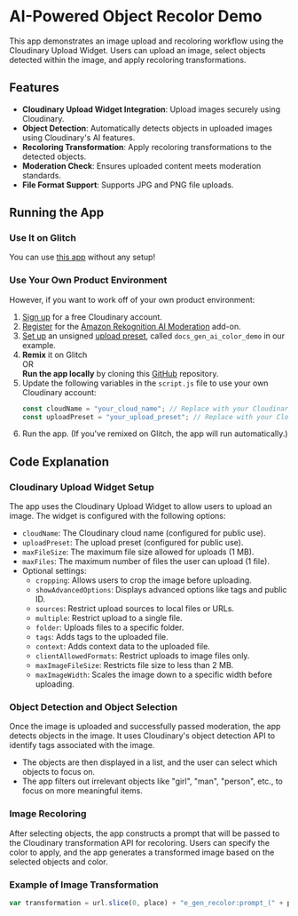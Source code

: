 # AI-Powered Object Recolor Demo

This app demonstrates an image upload and recoloring workflow using the Cloudinary Upload Widget. 
Users can upload an image, select objects detected within the image, and apply recoloring transformations. 

## Features
- **Cloudinary Upload Widget Integration**: Upload images securely using Cloudinary.
- **Object Detection**: Automatically detects objects in uploaded images using Cloudinary's AI features.
- **Recoloring Transformation**: Apply recoloring transformations to the detected objects.
- **Moderation Check**: Ensures uploaded content meets moderation standards.
- **File Format Support**: Supports JPG and PNG file uploads.

## Running the App

### Use It on Glitch

You can use [this app](https://glitch.com/edit/#!/ai-powered-object-recolor-demo) without any setup!

### Use Your Own Product Environment

However, if you want to work off of your own product environment:

1. [Sign up](https://cloudinary.com/users/register_free) for a free Cloudinary account.
2. [Register](https://console.cloudinary.com/settings/addons) for the [Amazon Rekognition AI Moderation](https://cloudinary.com/documentation/aws_rekognition_ai_moderation_addon) add-on. 
3. [Set up](https://console.cloudinary.com/settings/upload/presets) an unsigned [upload preset](https://cloudinary.com/documentation/upload_presets#banner), called `docs_gen_ai_color_demo` in our example.
4. **Remix** it on Glitch <br/>
    OR <br/>
   **Run the app locally** by cloning this [GitHub](https://github.com/cloudinary-devs/python_product_recommendations) repository.
2. Update the following variables in the `script.js` file to use your own Cloudinary account:
    ```javascript
    const cloudName = "your_cloud_name"; // Replace with your Cloudinary cloud name
    const uploadPreset = "your_upload_preset"; // Replace with your Cloudinary upload preset, for example, docs_gen_ai_color_demo
    ```
4. Run the app. (If you've remixed on Glitch, the app will run automatically.)


## Code Explanation

### Cloudinary Upload Widget Setup

The app uses the Cloudinary Upload Widget to allow users to upload an image. The widget is configured with the following options:

- `cloudName`: The Cloudinary cloud name (configured for public use).
- `uploadPreset`: The upload preset (configured for public use).
- `maxFileSize`: The maximum file size allowed for uploads (1 MB).
- `maxFiles`: The maximum number of files the user can upload (1 file).
- Optional settings:
  - `cropping`: Allows users to crop the image before uploading.
  - `showAdvancedOptions`: Displays advanced options like tags and public ID.
  - `sources`: Restrict upload sources to local files or URLs.
  - `multiple`: Restrict upload to a single file.
  - `folder`: Uploads files to a specific folder.
  - `tags`: Adds tags to the uploaded file.
  - `context`: Adds context data to the uploaded file.
  - `clientAllowedFormats`: Restrict uploads to image files only.
  - `maxImageFileSize`: Restricts file size to less than 2 MB.
  - `maxImageWidth`: Scales the image down to a specific width before uploading.

### Object Detection and Object Selection

Once the image is uploaded and successfully passed moderation, the app detects objects in the image. It uses Cloudinary's object detection API to identify tags associated with the image.

- The objects are then displayed in a list, and the user can select which objects to focus on.
- The app filters out irrelevant objects like "girl", "man", "person", etc., to focus on more meaningful items.

### Image Recoloring

After selecting objects, the app constructs a prompt that will be passed to the Cloudinary transformation API for recoloring. Users can specify the color to apply, and the app generates a transformed image based on the selected objects and color.

### Example of Image Transformation

```javascript
var transformation = url.slice(0, place) + "e_gen_recolor:prompt_(" + prompt + ");to-color_" + color + ";multiple_true/" + url.slice(place);
